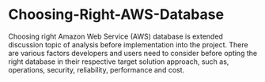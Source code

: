 # Choosing-Right-AWS-Database
Choosing right Amazon Web Service (AWS) database is extended discussion topic of analysis before implementation into the project. There are various factors developers and users need to consider before opting the right database in their respective target solution approach, such as, operations, security, reliability, performance and cost.
